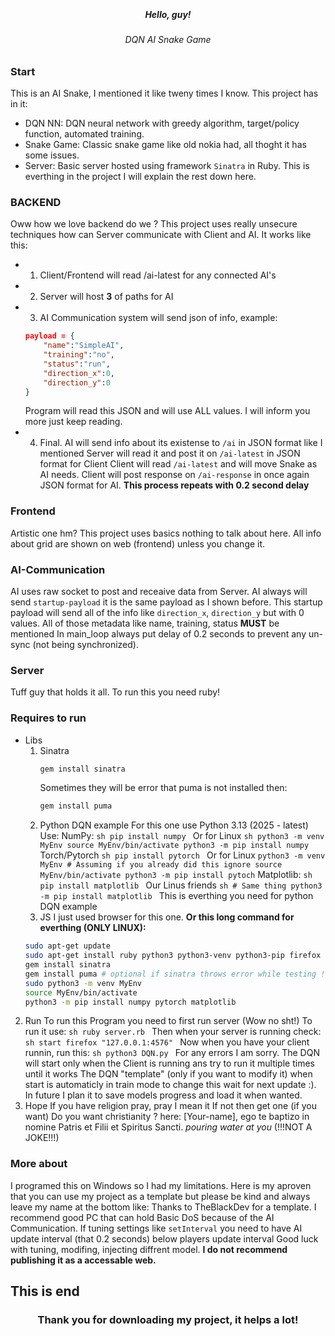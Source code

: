 <a id="readme-top"></a>

<br />
<div align="center">
  <h5 align="center">Hello, guy!</h5>
  <h6 align="center">DQN AI Snake Game<h6>
</div>

### Start
This is an AI Snake, I mentioned it like tweny times I know.
This project has in it:
* DQN NN:
    DQN neural network with greedy algorithm, target/policy function, automated training.
* Snake Game:
    Classic snake game like old nokia had, all thoght it has some issues.
* Server:
    Basic server hosted using framework `Sinatra` in Ruby.
This is everthing in the project I will explain the rest down here.

### BACKEND
Oww how we love backend do we ?
This project uses really unsecure techniques how can Server communicate with Client and AI.
It works like this:
* 1. Client/Frontend will read /ai-latest for any connected AI's 
* 2. Server will host <strong>3</strong> of paths for AI
* 3. AI Communication system will send json of info, example:
    ```json
    payload = {
        "name":"SimpleAI",
        "training":"no",
        "status":"run",
        "direction_x":0,
        "direction_y":0
    }
    ```
    Program will read this JSON and will use ALL values.
    I will inform you more just keep reading.
* 4. Final.
    AI will send info about its existense to `/ai` in JSON format like I mentioned
    Server will read it and post it on `/ai-latest` in JSON format for Client
    Client will read `/ai-latest` and will move Snake as AI needs.
    Client will post response on `/ai-response` in once again JSON format for AI.
    <strong>This process repeats with 0.2 second delay</strong>

### Frontend
Artistic one hm?
This project uses basics nothing to talk about here.
All info about grid are shown on web (frontend) unless you change it.

### AI-Communication
AI uses raw socket to post and receaive data from Server.
AI always will send `startup-payload` it is the same payload as I shown before.
This startup payload will send all of the info like `direction_x`, `direction_y` but with 0 values.
All of those metadata like name, training, status <strong>MUST</strong> be mentioned
In main_loop always put delay of 0.2 seconds to prevent any un-sync (not being synchronized).

### Server
Tuff guy that holds it all.
To run this you need ruby!

### Requires to run
* Libs
    1. Sinatra
        ```sh
        gem install sinatra
        ```
        Sometimes they will be error that puma is not installed then:
        ```sh
        gem install puma
        ```
    2. Python DQN example
        For this one use Python 3.13 (2025 - latest)
        Use:
            NumPy:
                ```sh
                pip install numpy
                ```
                Or for Linux
                ```sh
                python3 -m venv MyEnv
                source MyEnv/bin/activate
                python3 -m pip install numpy
                ```
            Torch/Pytorch
                ```sh
                pip install pytorch
                ```
                Or for Linux
                ```
                python3 -m venv MyEnv # Assuming if you already did this ignore
                source MyEnv/bin/activate
                python3 -m pip install pytoch
                ```
            Matplotlib:
                ```sh
                pip install matplotlib
                ```
                Our Linus friends
                ```sh
                # Same thing
                python3 -m pip install matplotlib
                ```
        This is everthing you need for python DQN example 
    3. JS
        I just used browser for this one.
    <strong>Or this long command for everthing (ONLY LINUX):</strong>
    ```sh
    sudo apt-get update
    sudo apt-get install ruby python3 python3-venv python3-pip firefox -y # Check it and delete what you dont need
    gem install sinatra 
    gem install puma # optional if sinatra throws error while testing !!!
    sudo python3 -m venv MyEnv
    source MyEnv/bin/activate
    python3 -m pip install numpy pytorch matplotlib
    ```
2. Run
    To run this Program you need to first run server (Wow no sht!)
    To run it use:
        ```sh
        ruby server.rb
        ```
    Then when your server is running check:
        ```sh
        start firefox "127.0.0.1:4576"
        ```
    Now when you have your client runnin, run this:
        ```sh
        python3 DQN.py
        ```
        For any errors I am sorry.
        The DQN will start only when the Client is running ans try to run it multiple times until it works
    The DQN "template" (only if you want to modify it) when start is automaticly in train mode to change this wait for next update :).
    In future I plan it to save models progress and load it when wanted. 
3. Hope
    If you have religion pray, pray I mean it
    If not then get one (if you want)
        Do you want christianity ?
        here:
            [Your-name], ego te baptizo in nomine Patris et Filii et Spiritus Sancti.
            *pouring water at you*
        (!!!NOT A JOKE!!!)

### More about
I programed this on Windows so I had my limitations.
Here is my aproven that you can use my project as a template but please be kind and always leave my name at the bottom like:
    Thanks to TheBlackDev for a template.
I recommend good PC that can hold Basic DoS because of the AI Communication.
If tuning settings like `setInterval` you need to have AI update interval (that 0.2 seconds) below players update interval
Good luck with tuning, modifing, injecting diffrent model.
<strong align="center">I do not recommend publishing it as a accessable web.</strong>

## This is end
<h3 align="center">Thank you for downloading my project, it helps a lot!</h3>
